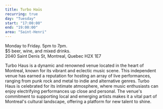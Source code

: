 ```yaml
---
title: Turbo Haüs
recurring: true
day: "Tuesday"
start: "17:00:00"
end: "19:00:00"
area: "Saint-Henri"
---
```


Monday to Friday. 5pm to 7pm.<br>
$5 beer, wine, and mixed drinks.<br>
2040 Saint Denis St, Montreal, Quebec H2X 1E7

<!-- more -->

Turbo Haus is a dynamic and renowned venue located in the heart of Montreal, known for its vibrant and eclectic music scene. This independent venue has earned a reputation for hosting an array of live performances, ranging from punk rock and metal to indie and alternative genres. Turbo Haus is celebrated for its intimate atmosphere, where music enthusiasts can enjoy electrifying performances up close and personal. The venue's commitment to supporting local and emerging artists makes it a vital part of Montreal's cultural landscape, offering a platform for new talent to shine.
